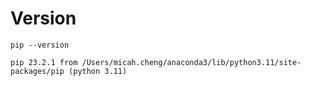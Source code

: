 
# Version
`pip --version`

`pip 23.2.1 from /Users/micah.cheng/anaconda3/lib/python3.11/site-packages/pip (python 3.11)`

